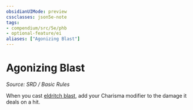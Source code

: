 ```yaml
---
obsidianUIMode: preview
cssclasses: json5e-note
tags:
- compendium/src/5e/phb
- optional-feature/ei
aliases: ["Agonizing Blast"]
---
```

# Agonizing Blast
*Source: SRD / Basic Rules* 

When you cast [eldritch blast](eldritch-blast.md), add your Charisma modifier to the damage it deals on a hit.